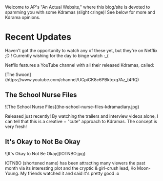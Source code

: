 <p> Welcome to AP's "An Actual Website," where this blog/site is devoted to spamming you with some Kdramas (slight cringe)! See below for more and Kdrama opinions. </p>
 
<h1> Recent Updates </h1>
Haven't got the opportunity to watch any of these yet, but they're on Netflix ;D ! Currently wishing for the day to binge watch :_( 
<p> Netflix features a YouTube channel with all their released Kdramas, called: </p> [The Swoon](https://www.youtube.com/channel/UCpiCK8c6PBktcxq7Az_t4RQ)

<h2> The School Nurse Files </h2>
![The School Nurse Files](the-school-nurse-files-kdramadiary.jpg)
<p> Released just recently! By watching the trailers and interview videos alone, I can tell that this is a creative + "cute" approach to Kdramas. The concept is very fresh! </p>

<h2> It's Okay to Not Be Okay </h2>
![It's Okay to Not Be Okay](IOTNBO.jpg)
<p> IOTNBO (shortened name) has been attracting many viewers the past month via its interesting plot and the cryptic & girl-crush lead, Ko Moon-Young. My friends watched it and said it's pretty good :o </p>

